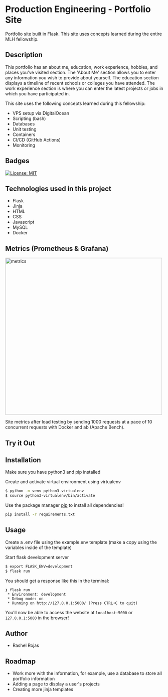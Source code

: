 # Production Engineering - Portfolio Site

Portfolio site built in Flask. This site uses concepts learned during the entire MLH fellowship.

## Description

This portfolio has an about me, education, work experience, hobbies, and places you've visited section. The 'About Me' section allows you to enter any information you wish to provide about yourself. The education section displays a timeline of recent schools or colleges you have attended. The work experience section is where you can enter the latest projects or jobs in which you have participated in. 

This site uses the following concepts learned during this fellowship:
- VPS setup via DigitalOcean
- Scripting (bash)
- Databases
- Unit testing
- Containers
- CI/CD (GitHub Actions)
- Monitoring

## Badges
[![License: MIT](https://img.shields.io/badge/License-MIT-yellow.svg)](https://opensource.org/licenses/MIT)

## Technologies used in this project
- Flask
- Jinja
- HTML
- CSS
- Javascript
- MySQL
- Docker

## Metrics (Prometheus & Grafana)
<img width="500" alt="metrics" src="https://github.com/rashelrr/mlh-portfolio-project/assets/66976912/f66e4253-9c23-4313-a30c-eecf63bac31f">

Site metrics after load testing by sending 1000 requests at a pace of 10 concurrent requests with Docker and ab (Apache Bench).

## Try it Out


## Installation

Make sure you have python3 and pip installed

Create and activate virtual environment using virtualenv
```bash
$ python -m venv python3-virtualenv
$ source python3-virtualenv/bin/activate
```

Use the package manager [pip](https://pip.pypa.io/en/stable/) to install all dependencies!

```bash
pip install -r requirements.txt
```

## Usage

Create a .env file using the example.env template (make a copy using the variables inside of the template)

Start flask development server
```bash
$ export FLASK_ENV=development
$ flask run
```

You should get a response like this in the terminal:
```
❯ flask run
 * Environment: development
 * Debug mode: on
 * Running on http://127.0.0.1:5000/ (Press CTRL+C to quit)
```

You'll now be able to access the website at `localhost:5000` or `127.0.0.1:5000` in the browser! 

## Author
* Rashel Rojas

## Roadmap
- Work more with the information, for example, use a database to store all portfolio information
- Adding a page to display a user's projects
- Creating more jinja templates

